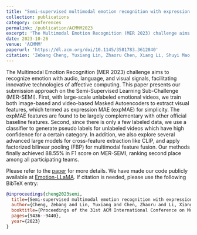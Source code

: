 ```yaml
---
title: "Semi-supervised multimodal emotion recognition with expression mae"
collection: publications
category: conferences
permalink: /publication/ACMMM2023
excerpt: 'The Multimodal Emotion Recognition (MER 2023) challenge aims to recognize emotion with audio, language, and visual signals, facilitating innovative technologies of affective computing. This paper presents our submission approach on the Semi-Supervised Learning Sub-Challenge (MER-SEMI).'
date: 2023-10-26
venue: 'ACMMM'
paperurl: 'https://dl.acm.org/doi/10.1145/3581783.3612840'
citation: 'Zebang Cheng, Yuxiang Lin, Zhaoru Chen, Xiang Li, Shuyi Mao, Fan Zhang, Daijun Ding, Bowen Zhang, Xiaojiang Peng. (2023). &quot;Semi-supervised multimodal emotion recognition with expression mae.&quot; <i>Proceedings of the 31st ACM International Conference on Multimedia</i>.'
---
```


The Multimodal Emotion Recognition (MER 2023) challenge aims to recognize emotion with audio, language, and visual signals, facilitating innovative technologies of affective computing. This paper presents our submission approach on the Semi-Supervised Learning Sub-Challenge (MER-SEMI). First, with large-scale unlabeled emotional videos, we train both image-based and video-based Masked Autoencoders to extract visual features, which termed as expression MAE (expMAE) for simplicity. The expMAE features are found to be largely complementary with other official baseline features. Second, since there is only a few labeled data, we use a classifier to generate pseudo labels for unlabeled videos which have high confidence for a certain category. In addition, we also explore several advanced large models for cross-feature extraction like CLIP, and apply factorized bilinear pooling (FBP) for multimodal feature fusion. Our methods finally achieved 88.55% in F1 score on MER-SEMI, ranking second place among all participating teams.

Please refer to the [paper](https://dl.acm.org/doi/10.1145/3581783.3612840) for more details. We have made our code publicly available at [Emotion-LLaMA](https://github.com/ZebangCheng/Emotion-LLaMA). If citation is needed, please use the following BibTeX entry:

```bibtex
@inproceedings{cheng2023semi,
  title={Semi-supervised multimodal emotion recognition with expression mae},
  author={Cheng, Zebang and Lin, Yuxiang and Chen, Zhaoru and Li, Xiang and Mao, Shuyi and Zhang, Fan and Ding, Daijun and Zhang, Bowen and Peng, Xiaojiang},
  booktitle={Proceedings of the 31st ACM International Conference on Multimedia},
  pages={9436--9440},
  year={2023}
}
```
